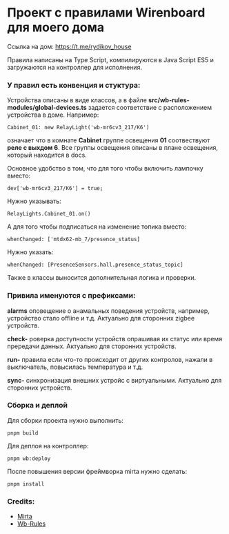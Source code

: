 # Проект с правилами Wirenboard для моего дома 

Ссылка на дом: https://t.me/rydikov_house

Правила написаны на Type Script, компилируются в Java Script ES5 и загружаются на контроллер для исполнения.

### У правил есть конвенция и стуктура:

Устройства описаны в виде классов, а в файле **src/wb-rules-modules/global-devices.ts** задается соответствие с расположением устройства в доме.
Например: 
```
Cabinet_01: new RelayLight('wb-mr6cv3_217/K6') 
```
означает что в комнате **Cabinet** группе освещения **01** соотвествуют **реле с выхдом 6**.
Все группы освещения описаны в плане освещения, который находится в docs.

Основное удобство в том, что для того чтобы включить лампочку вместо:

```
dev['wb-mr6cv3_217/K6'] = true;
```

Нужно указывать:

```
RelayLights.Cabinet_01.on()
```

А для того чтобы подписаться на изменение топика вместо:

```
whenChanged: ['mtdx62-mb_7/presence_status]
```

Нужно указать:

```
whenChanged: [PresenceSensors.hall.presence_status_topic]
```

Также в классы выносится дополнительная логика и проверки.

### Привила именуются с префиксами:

**alarms** оповещение о анамальных поведения устройств, например, устройство стало offline и т.д. Актуально для сторонних zigbee устройств.

**check-** роверка доступности устройств опрашивая их статус или время прередачи данных. Актуально для сторонних устройств.

**run-** правила если что-то происходит от других контролов, нажали в выключатель, повысилась температура и т.д.

**sync-** синхронизация внешних устройс с виртуальными. Актуально для сторонних устройств.

### Сборка и деплой

Для сборки проекта нужно выполнить:

```
pnpm build
```

Для деплоя на контроллер:

```
pnpm wb:deploy
```

После повышения версии фреймворка mirta нужно сделать:
```
pnpm install
```

### Credits:

* [Mirta](https://github.com/wb-mirta/core)
* [Wb-Rules](https://github.com/wirenboard/wb-rules)



